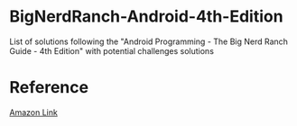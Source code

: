 # BigNerdRanch-Android-4th-Edition
List of solutions following the "Android Programming - The Big Nerd Ranch Guide - 4th Edition" with potential challenges solutions

# Reference

[Amazon Link](https://www.amazon.com/Android-Programming-Ranch-Guide-Guides-ebook-dp-B07XVLNGX1/dp/B07XVLNGX1/ref=mt_other?_encoding=UTF8&me=&qid=1644862500)
